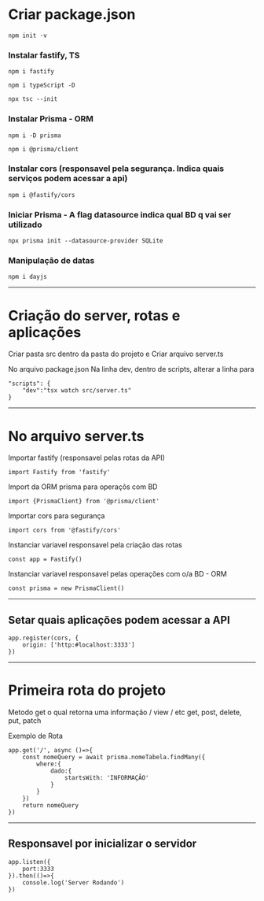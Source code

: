 # Criar package.json

	npm init -v	

### Instalar fastify, TS

	npm i fastify

	npm i typeScript -D

	npx tsc --init

### Instalar Prisma - ORM

	npm i -D prisma

	npm i @prisma/client


### Instalar cors (responsavel pela segurança. Indica quais serviços podem acessar a api)

	npm i @fastify/cors

### Iniciar Prisma - A flag datasource indica qual BD q vai ser utilizado

	npx prisma init --datasource-provider SQLite

### Manipulação de datas

	npm i dayjs

* * *

# Criação do server, rotas e aplicações

Criar pasta src dentro da pasta do projeto e Criar arquivo server.ts


No arquivo package.json
Na linha dev, dentro de scripts, alterar a linha para

	"scripts": {
		"dev":"tsx watch src/server.ts"
	}

* * *

# No arquivo server.ts
Importar fastify (responsavel pelas rotas da API)

	import Fastify from 'fastify'

Import da ORM prisma para operaçõs com BD

	import {PrismaClient} from '@prisma/client'

Importar cors para segurança

	import cors from '@fastify/cors'


Instanciar variavel responsavel pela criação das rotas

	const app = Fastify()

Instanciar variavel responsavel pelas operações com o/a BD - ORM

	const prisma = new PrismaClient()

* * *

## Setar quais aplicações podem acessar a API

	app.register(cors, {
		origin: ['http:#localhost:3333']
	})


* * *

# Primeira rota do projeto 
Metodo get o qual retorna uma informação / view / etc
get, post, delete, put, patch

Exemplo de Rota

	app.get('/', async ()=>{
		const nomeQuery = await prisma.nomeTabela.findMany({
			where:{
				dado:{
					startsWith: 'INFORMAÇÃO'
				}
			}
		})
		return nomeQuery
	})

* * *

## Responsavel por inicializar o servidor

	app.listen({
		port:3333
	}).then(()=>{
		console.log('Server Rodando')
	})

